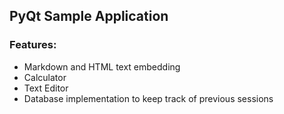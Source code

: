 ## PyQt Sample Application
### Features:
- Markdown and HTML text embedding
- Calculator
- Text Editor
- Database implementation to keep track of previous sessions
